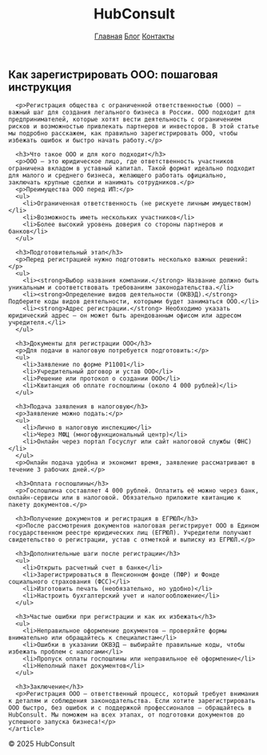 <!DOCTYPE html>
<html lang="ru">
<head>
  <meta charset="UTF-8" />
  <meta name="viewport" content="width=device-width, initial-scale=1" />
  <title>Как зарегистрировать ООО: пошаговая инструкция — HubConsult</title>
  <link rel="stylesheet" href="../style.css" />
  <meta name="description" content="Пошаговая инструкция по регистрации ООО в России — важные советы и подсказки от HubConsult." />
</head>
<body>
  <header class="site-header">
    <h1>HubConsult</h1>
    <nav class="main-nav">
      <a href="../index.html">Главная</a>
      <a href="../blog.html">Блог</a>
      <a href="../contact.html">Контакты</a>
    </nav>
  </header>

  <main class="content-container">
    <article class="blog-article">
      <h1>Как зарегистрировать ООО: пошаговая инструкция</h1>

      <p>Регистрация общества с ограниченной ответственностью (ООО) — важный шаг для создания легального бизнеса в России. ООО подходит для предпринимателей, которые хотят вести деятельность с ограничением рисков и возможностью привлекать партнеров и инвесторов. В этой статье мы подробно расскажем, как правильно зарегистрировать ООО, чтобы избежать ошибок и быстро начать работу.</p>

      <h3>Что такое ООО и для кого подходит</h3>
      <p>ООО — это юридическое лицо, где ответственность участников ограничена вкладом в уставный капитал. Такой формат идеально подходит для малого и среднего бизнеса, желающего работать официально, заключать крупные сделки и нанимать сотрудников.</p>
      <p>Преимущества ООО перед ИП:</p>
      <ul>
        <li>Ограниченная ответственность (не рискуете личным имуществом)</li>
        <li>Возможность иметь нескольких участников</li>
        <li>Более высокий уровень доверия со стороны партнеров и банков</li>
      </ul>

      <h3>Подготовительный этап</h3>
      <p>Перед регистрацией нужно подготовить несколько важных решений:</p>
      <ul>
        <li><strong>Выбор названия компании.</strong> Название должно быть уникальным и соответствовать требованиям законодательства.</li>
        <li><strong>Определение видов деятельности (ОКВЭД).</strong> Подберите коды видов деятельности, которыми будет заниматься ООО.</li>
        <li><strong>Адрес регистрации.</strong> Необходимо указать юридический адрес — он может быть арендованным офисом или адресом учредителя.</li>
      </ul>

      <h3>Документы для регистрации ООО</h3>
      <p>Для подачи в налоговую потребуется подготовить:</p>
      <ul>
        <li>Заявление по форме Р11001</li>
        <li>Учредительный договор и устав ООО</li>
        <li>Решение или протокол о создании ООО</li>
        <li>Квитанция об оплате госпошлины (около 4 000 рублей)</li>
      </ul>

      <h3>Подача заявления в налоговую</h3>
      <p>Заявление можно подать:</p>
      <ul>
        <li>Лично в налоговую инспекцию</li>
        <li>Через МФЦ (многофункциональный центр)</li>
        <li>Онлайн через портал Госуслуг или сайт налоговой службы (ФНС)</li>
      </ul>
      <p>Онлайн подача удобна и экономит время, заявление рассматривают в течение 3 рабочих дней.</p>

      <h3>Оплата госпошлины</h3>
      <p>Госпошлина составляет 4 000 рублей. Оплатить её можно через банк, онлайн-сервисы или в налоговой. Обязательно приложите квитанцию к пакету документов.</p>

      <h3>Получение документов и регистрация в ЕГРЮЛ</h3>
      <p>После рассмотрения документов налоговая регистрирует ООО в Едином государственном реестре юридических лиц (ЕГРЮЛ). Учредители получают свидетельство о регистрации, устав с отметкой и выписку из ЕГРЮЛ.</p>

      <h3>Дополнительные шаги после регистрации</h3>
      <ul>
        <li>Открыть расчетный счет в банке</li>
        <li>Зарегистрироваться в Пенсионном фонде (ПФР) и Фонде социального страхования (ФСС)</li>
        <li>Изготовить печать (необязательно, но удобно)</li>
        <li>Настроить бухгалтерский учет и налогообложение</li>
      </ul>

      <h3>Частые ошибки при регистрации и как их избежать</h3>
      <ul>
        <li>Неправильное оформление документов — проверяйте формы внимательно или обращайтесь к специалистам</li>
        <li>Ошибки в указании ОКВЭД — выбирайте правильные коды, чтобы избежать проблем с налогами</li>
        <li>Пропуск оплаты госпошлины или неправильное её оформление</li>
        <li>Неполный пакет документов</li>
      </ul>

      <h3>Заключение</h3>
      <p>Регистрация ООО — ответственный процесс, который требует внимания к деталям и соблюдения законодательства. Если хотите зарегистрировать ООО быстро, без ошибок и с поддержкой профессионалов — обращайтесь в HubConsult. Мы поможем на всех этапах, от подготовки документов до успешного запуска бизнеса!</p>
    </article>
  </main>

  <footer>
    <p>© 2025 HubConsult</p>
  </footer>
</body>
</html>
